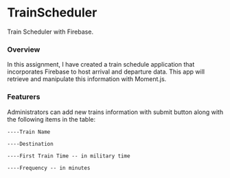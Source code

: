 # TrainScheduler
Train Scheduler with Firebase.

### Overview

In this assignment, I have created a train schedule application that incorporates Firebase to host arrival and departure data. 
This app will retrieve and manipulate this information with Moment.js. 


### Featurers
  
  Administrators can add new trains information with submit button along with the following items in the table:
    
    ----Train Name
    
    ----Destination 
    
    ----First Train Time -- in military time
    
    ----Frequency -- in minutes
  
  




